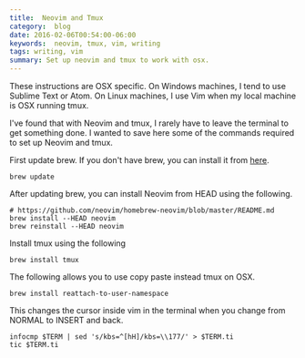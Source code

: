 ```yaml
---
title:  Neovim and Tmux
category:  blog
date: 2016-02-06T00:54:00-06:00
keywords:  neovim, tmux, vim, writing
tags: writing, vim
summary: Set up neovim and tmux to work with osx.
---
```


These instructions are OSX specific. On Windows machines, I tend to use Sublime Text or Atom. On Linux machines, I use Vim when my local machine is OSX running tmux.

I've found that with Neovim and tmux, I rarely have to leave the terminal to get something done.
I wanted to save here some of the commands required to set up Neovim and tmux.

First update brew.
If you don't have brew, you can install it from [here](https://brew.sh/).

    brew update

After updating brew, you can install Neovim from HEAD using the following.

    # https://github.com/neovim/homebrew-neovim/blob/master/README.md
    brew install --HEAD neovim
    brew reinstall --HEAD neovim

Install tmux using the following

    brew install tmux

The following allows you to use copy paste instead tmux on OSX.

    brew install reattach-to-user-namespace

This changes the cursor inside vim in the terminal when you change from NORMAL to INSERT and back.

    infocmp $TERM | sed 's/kbs=^[hH]/kbs=\\177/' > $TERM.ti
    tic $TERM.ti
